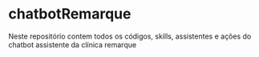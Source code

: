 # chatbotRemarque
Neste repositório contem todos os códigos, skills, assistentes e ações do chatbot assistente da clínica remarque
